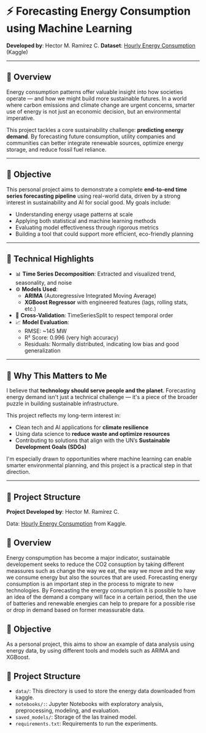 # ⚡ Forecasting Energy Consumption using Machine Learning

**Developed by**: Hector M. Ramírez C.
**Dataset**: [Hourly Energy Consumption](https://www.kaggle.com/datasets/robikscube/hourly-energy-consumption/data) (Kaggle)

---

## 📌 Overview

Energy consumption patterns offer valuable insight into how societies operate — and how we might build more sustainable futures. In a world where carbon emissions and climate change are urgent concerns, smarter use of energy is not just an economic decision, but an environmental imperative.

This project tackles a core sustainability challenge: **predicting energy demand**. By forecasting future consumption, utility companies and communities can better integrate renewable sources, optimize energy storage, and reduce fossil fuel reliance.

---

## 🎯 Objective

This personal project aims to demonstrate a complete **end-to-end time series forecasting pipeline** using real-world data, driven by a strong interest in sustainability and AI for social good. My goals include:

- Understanding energy usage patterns at scale
- Applying both statistical and machine learning methods
- Evaluating model effectiveness through rigorous metrics
- Building a tool that could support more efficient, eco-friendly planning

---

## 🧪 Technical Highlights

- 📊 **Time Series Decomposition**: Extracted and visualized trend, seasonality, and noise
- ⚙️ **Models Used**:
  - **ARIMA** (Autoregressive Integrated Moving Average)
  - **XGBoost Regressor** with engineered features (lags, rolling stats, etc.)
- 🔁 **Cross-Validation**: TimeSeriesSplit to respect temporal order
- 📈 **Model Evaluation**:
  - RMSE: ~145 MW
  - R² Score: 0.996 (very high accuracy)
  - Residuals: Normally distributed, indicating low bias and good generalization

---

## 🌱 Why This Matters to Me

I believe that **technology should serve people and the planet**. Forecasting energy demand isn't just a technical challenge — it's a piece of the broader puzzle in building sustainable infrastructure.

This project reflects my long-term interest in:

- Clean tech and AI applications for **climate resilience**
- Using data science to **reduce waste and optimize resources**
- Contributing to solutions that align with the UN’s **Sustainable Development Goals (SDGs)**

I'm especially drawn to opportunities where machine learning can enable smarter environmental planning, and this project is a practical step in that direction.

---

## 📂 Project Structure

**Project Developed by**: Hector M. Ramírez C.

Data: [Hourly Energy Consumption](https://www.kaggle.com/datasets/robikscube/hourly-energy-consumption/data) from Kaggle.

## 📌 Overview

Energy conspumption has become a major indicator, sustainable developement seeks to reduce the CO2 consuption by taking different meassures such as change the way we eat, the way we move and the way we consume energy but also the sources that are used. Forecasting energy consumption is an important step in the process to migrate to new technologies. By Forecasting the energy consumption it is possible to have an idea of the demand a company will face in a certain period, then the use of batteries and renewable energies can help to prepare for a possible rise or drop in demand based on former meassurable data.

## 🎯 Objective

As a personal  project, this aims to show an example of data analysis using energy data, by using different tools and models such as ARIMA and XGBoost.

## 📂 Project Structure

* `data/`: This directory is used to store the energy data downloaded from kaggle.
* `notebooks/:`: Jupyter Notebooks with exploratory analysis, preprocessing, modeling, and evaluation.
* `saved_models/`: Storage of the las trained model.
* `requirements.txt`: Requirements to run the experiments.
